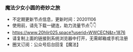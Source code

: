 ### 魔法少女小圆的奇妙之旅
- 不定期更新节点信息，更新时间：20201106    
- 使用前，请先下载一键连，助力流量节点👇👇
- https://www.20hlir025.space?userid=WWCECN&t=1876  
- 请复制上面的链接到系统浏览器中打开，无需邮箱或手机注册  
- 圈叉订阅：公众号后台回复【魔法】  
